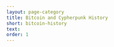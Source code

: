 ```yaml
---
layout: page-category
title: Bitcoin and Cypherpunk History
short: bitcoin-history
text: 
order: 1
---
```

